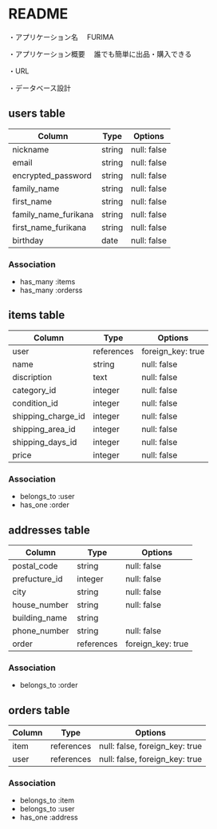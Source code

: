 # README

・アプリケーション名
　FURIMA

・アプリケーション概要
　誰でも簡単に出品・購入できる

・URL
　

・データベース設計

## users table

| Column                   | Type   | Options     |
|--------------------------|--------|-------------|
| nickname                 | string | null: false |
| email                    | string | null: false |
| encrypted_password       | string | null: false |
| family_name              | string | null: false |
| first_name               | string | null: false |
| family_name_furikana     | string | null: false |
| first_name_furikana      | string | null: false |
| birthday                 | date   | null: false |

### Association

- has_many :items
- has_many :orderss

## items table

| Column               | Type       | Options           |
|----------------------|------------|-------------------|
| user                 | references | foreign_key: true |
| name                 | string     | null: false       |
| discription          | text       | null: false       |
| category_id          | integer    | null: false       |
| condition_id         | integer    | null: false       |
| shipping_charge_id   | integer    | null: false       |
| shipping_area_id     | integer    | null: false       |
| shipping_days_id     | integer    | null: false       |
| price                | integer    | null: false       |

### Association

- belongs_to :user
- has_one :order

## addresses table

| Column         | Type       | Options           |
|----------------|------------|-------------------|
| postal_code    | string     | null: false       |
| prefucture_id  | integer    | null: false       |
| city           | string     | null: false       |
| house_number   | string     | null: false       |
| building_name  | string     |                   |
| phone_number   | string     | null: false       |
| order          | references | foreign_key: true |

### Association

- belongs_to :order

## orders table

| Column  | Type       | Options                         |
|---------|------------|---------------------------------|
| item    | references | null: false, foreign_key: true  |
| user    | references | null: false, foreign_key: true  |


### Association

- belongs_to :item
- belongs_to :user
- has_one :address